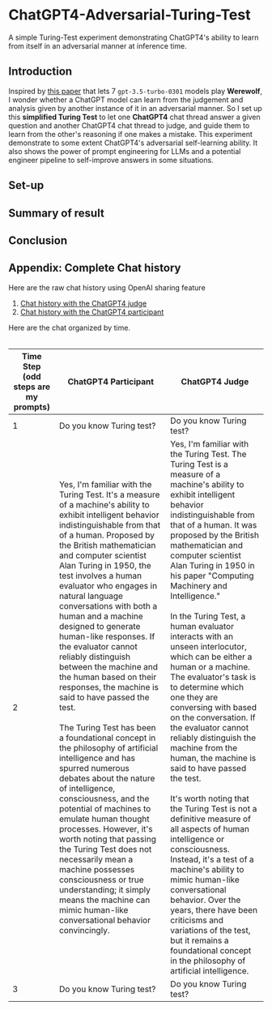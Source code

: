 # ChatGPT4-Adversarial-Turing-Test
A simple Turing-Test experiment demonstrating ChatGPT4's ability to learn from itself in an adversarial manner at inference time.

## Introduction
Inspired by [this paper](https://arxiv.org/abs/2309.04658#:~:text=Exploring%20Large%20Language%20Models%20for%20Communication%20Games%3A%20An%20Empirical%20Study%20on%20Werewolf,-Yuzhuang%20Xu%2C%20Shuo&text=Communication%20games%2C%20which%20we%20refer,social%20science%2C%20and%20artificial%20intelligence.) that lets 7 `gpt-3.5-turbo-0301` models play **Werewolf**, I wonder whether a ChatGPT model can learn from the judgement and analysis given by another instance of it in an adversarial manner. So I set up this **simplified Turing Test** to let one **ChatGPT4** chat thread answer a given question and another ChatGPT4 chat thread to judge, and guide them to learn from the other's reasoning if one makes a mistake. This experiment demonstrate to some extent ChatGPT4's adversarial self-learning ability. It also shows the power of prompt engineering for LLMs and a potential engineer pipeline to self-improve answers in some situations.

## Set-up

## Summary of result

## Conclusion

## Appendix: Complete Chat history
Here are the raw chat history using OpenAI sharing feature
1. [Chat history with the ChatGPT4 judge](https://chat.openai.com/share/be347d5f-fa7a-4667-aa88-fb3717022934)
2. [Chat history with the ChatGPT4 participant](https://chat.openai.com/share/30c27f72-0d23-4b65-97fe-57d3c30fd27d)

Here are the chat organized by time. <br><br> 

| Time Step (odd steps are my prompts) | ChatGPT4 Participant   | ChatGPT4 Judge |
| ------------------------------------ | --------------------------- | --------------------------- |
|     1     | Do you know Turing test?      | Do you know Turing test?       |
|     2     | Yes, I'm familiar with the Turing Test. It's a measure of a machine's ability to exhibit intelligent behavior indistinguishable from that of a human. Proposed by the British mathematician and computer scientist Alan Turing in 1950, the test involves a human evaluator who engages in natural language conversations with both a human and a machine designed to generate human-like responses. If the evaluator cannot reliably distinguish between the machine and the human based on their responses, the machine is said to have passed the test. <br><br> The Turing Test has been a foundational concept in the philosophy of artificial intelligence and has spurred numerous debates about the nature of intelligence, consciousness, and the potential of machines to emulate human thought processes. However, it's worth noting that passing the Turing Test does not necessarily mean a machine possesses consciousness or true understanding; it simply means the machine can mimic human-like conversational behavior convincingly.   | Yes, I'm familiar with the Turing Test. The Turing Test is a measure of a machine's ability to exhibit intelligent behavior indistinguishable from that of a human. It was proposed by the British mathematician and computer scientist Alan Turing in 1950 in his paper "Computing Machinery and Intelligence." <br><br> In the Turing Test, a human evaluator interacts with an unseen interlocutor, which can be either a human or a machine. The evaluator's task is to determine which one they are conversing with based on the conversation. If the evaluator cannot reliably distinguish the machine from the human, the machine is said to have passed the test.  <br><br>  It's worth noting that the Turing Test is not a definitive measure of all aspects of human intelligence or consciousness. Instead, it's a test of a machine's ability to mimic human-like conversational behavior. Over the years, there have been criticisms and variations of the test, but it remains a foundational concept in the philosophy of artificial intelligence.        |
|     3     | Do you know Turing test?      | Do you know Turing test?       |